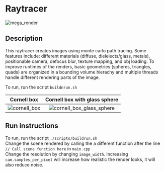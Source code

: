 # Raytracer
![mega_render](https://github.com/SZZZhang/Raytracer/assets/44757931/6d4fc9d3-5325-48bb-b9a7-b53038af53b1)

## Description
This raytracer creates images using monte carlo path tracing. Some features include: different materials (diffuse, dielelects/glass, metals), positionable camera, defocus blur, texture mapping, and obj loading.
To improve runtimes of the renders, basic geometries (spheres, triangles, quads) are organized in a bounding volume hierachy and multiple threads handle different rendering parts of the image. 

To run, run the script `buildnrun.sh`


Cornell box             |  Cornell box with glass sphere
:-------------------------:|:-------------------------:
![cornell_box](https://github.com/SZZZhang/Raytracer/assets/44757931/91cdfd1f-d34f-42f2-99e8-8c4317972058)  |  ![cornell_box_glass_sphere](https://github.com/SZZZhang/Raytracer/assets/44757931/73f13dac-5a02-48f4-97d1-8817e24ae34d)

## Run instructions
To run, run the script `./scripts/buildrun.sh`
<br />
Change the scene rendered by calling the a different function after the line `// Call scene function here` in `main.cpp`
<br />
Change the resolution by changing `image_width`. Increasing `cam.samples_per_pixel` will increase how realistic the render looks, it will also reduce noise. 
